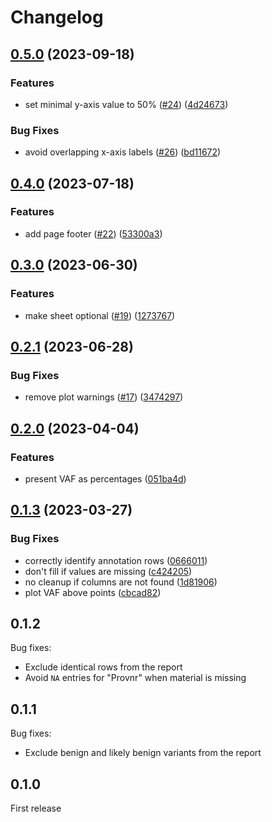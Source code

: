 # Changelog

## [0.5.0](https://github.com/gmc-norr/tumor-evolution/compare/v0.4.0...v0.5.0) (2023-09-18)


### Features

* set minimal y-axis value to 50% ([#24](https://github.com/gmc-norr/tumor-evolution/issues/24)) ([4d24673](https://github.com/gmc-norr/tumor-evolution/commit/4d24673349f86d6d6c73135c98e48664c5b95f9d))


### Bug Fixes

* avoid overlapping x-axis labels ([#26](https://github.com/gmc-norr/tumor-evolution/issues/26)) ([bd11672](https://github.com/gmc-norr/tumor-evolution/commit/bd116727194eacaac33d49a360d7442220393cb1))

## [0.4.0](https://github.com/gmc-norr/tumor-evolution/compare/v0.3.0...v0.4.0) (2023-07-18)


### Features

* add page footer ([#22](https://github.com/gmc-norr/tumor-evolution/issues/22)) ([53300a3](https://github.com/gmc-norr/tumor-evolution/commit/53300a3efb8e2fd256ee3c0a1a848e2bf659a24b))

## [0.3.0](https://github.com/gmc-norr/tumor-evolution/compare/v0.2.1...v0.3.0) (2023-06-30)


### Features

* make sheet optional ([#19](https://github.com/gmc-norr/tumor-evolution/issues/19)) ([1273767](https://github.com/gmc-norr/tumor-evolution/commit/1273767c45c3d5646f4d4b59d7d8fc56f98727ba))

## [0.2.1](https://github.com/gmc-norr/tumor-evolution/compare/v0.2.0...v0.2.1) (2023-06-28)


### Bug Fixes

* remove plot warnings ([#17](https://github.com/gmc-norr/tumor-evolution/issues/17)) ([3474297](https://github.com/gmc-norr/tumor-evolution/commit/3474297f58b242a2b2f5a826ecd889d7cdaaefbb))

## [0.2.0](https://github.com/gmc-norr/tumor-evolution/compare/v0.1.3...v0.2.0) (2023-04-04)


### Features

* present VAF as percentages ([051ba4d](https://github.com/gmc-norr/tumor-evolution/commit/051ba4dca9a07d01e6f7145dbfca6e40c443a4c7))

## [0.1.3](https://github.com/gmc-norr/tumor-evolution/compare/0.1.2...v0.1.3) (2023-03-27)


### Bug Fixes

* correctly identify annotation rows ([0666011](https://github.com/gmc-norr/tumor-evolution/commit/0666011a563006c98a48c12e886273260fc791f4))
* don't fill if values are missing ([c424205](https://github.com/gmc-norr/tumor-evolution/commit/c424205bfeaef6f14ab959794b9705e4a09403b9))
* no cleanup if columns are not found ([1d81906](https://github.com/gmc-norr/tumor-evolution/commit/1d819065d634735ace9d6dea9ad7c695b1c94e3f))
* plot VAF above points ([cbcad82](https://github.com/gmc-norr/tumor-evolution/commit/cbcad820435e114be31b5f1a600dab3dccdf30e2))

## 0.1.2

Bug fixes:

- Exclude identical rows from the report
- Avoid `NA` entries for "Provnr" when material is missing

## 0.1.1

Bug fixes:

- Exclude benign and likely benign variants from the report

## 0.1.0

First release
